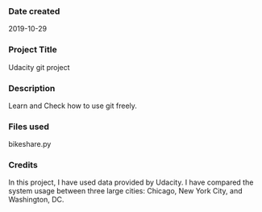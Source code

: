 ### Date created
2019-10-29

### Project Title
Udacity git project

### Description
Learn and Check how to use git freely.

### Files used
bikeshare.py

### Credits
In this project, I have used data provided by Udacity.
I have compared the system usage between three large cities: Chicago, New York City, and Washington, DC.
